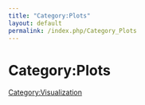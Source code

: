```yaml
---
title: "Category:Plots"
layout: default
permalink: /index.php/Category_Plots
---
```


# Category:Plots

[Category:Visualization](Category_Visualization)